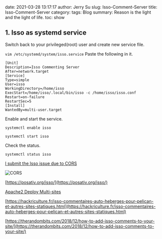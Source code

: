 date: 2021-03-28 13:17:17
author: Jerry Su
slug: Isso-Comment-Server
title: Isso-Comment-Server
category: 
tags: Blog
summary: Reason is the light and the light of life.
toc: show

## 1. Isso as systemd service

Switch back to your privileged(root) user and create new service file.

`vim /etc/systemd/system/isso.service`
Paste the following in it.

```
[Unit]
Description=Isso Commenting Server
After=network.target
[Service]
Type=simple
User=isso
WorkingDirectory=/home/isso
ExecStart=/home/isso/.local/bin/isso -c /home/isso/isso.conf
Restart=on-failure
RestartSec=5
[Install]
WantedBy=multi-user.target
```

Enable and start the service.

`systemctl enable isso`

`systemctl start isso`

Check the status.

`systemctl status isso`



[I submit the Isso issue due to CORS](https://github.com/posativ/isso/issues/718)

![CORS](../../images/Blog/CORS_error.png)

[https://posativ.org/isso/](https://posativ.org/isso/)

[Apache2 Deploy Multi-sites](http://www.jerrylsu.net/articles/2021/tools-Apache2%20Deploy%20Multi-sites.html)

[https://hackriculture.fr/isso-commentaires-auto-heberges-pour-pelican-et-autres-sites-statiques.html](https://hackriculture.fr/isso-commentaires-auto-heberges-pour-pelican-et-autres-sites-statiques.html)

[https://therandombits.com/2018/12/how-to-add-isso-comments-to-your-site/](https://therandombits.com/2018/12/how-to-add-isso-comments-to-your-site/)

